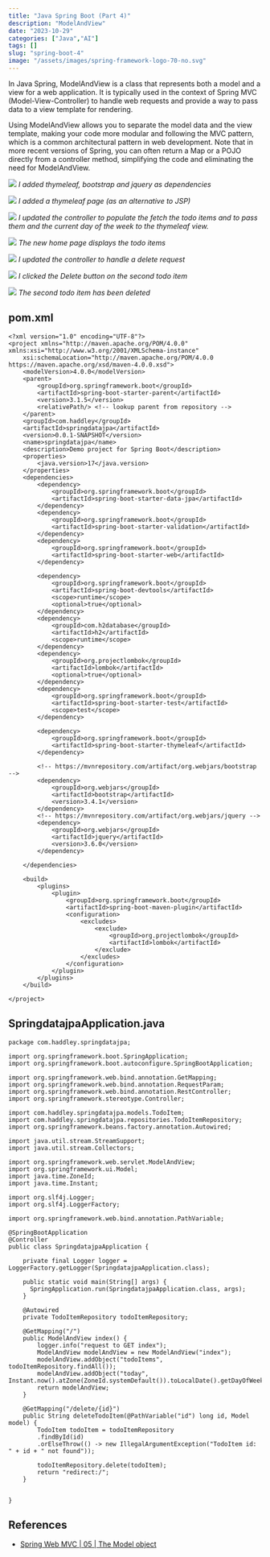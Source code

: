 ```yaml
---
title: "Java Spring Boot (Part 4)"
description: "ModelAndView"
date: "2023-10-29"
categories: ["Java","AI"]
tags: []
slug: "spring-boot-4"
image: "/assets/images/spring-framework-logo-70-no.svg"
---
```



In Java Spring, ModelAndView is a class that represents both a model and a view for a web application. It is typically used in the context of Spring MVC (Model-View-Controller) to handle web requests and provide a way to pass data to a view template for rendering.

Using ModelAndView allows you to separate the model data and the view template, making your code more modular and following the MVC pattern, which is a common architectural pattern in web development. Note that in more recent versions of Spring, you can often return a Map or a POJO directly from a controller method, simplifying the code and eliminating the need for ModelAndView.

![](/assets/images/spring-boot-4/screenshot-2023-10-29-at-2.18.03-pm-2136x1056.png)
*I added thymeleaf, bootstrap and jquery as dependencies*

![](/assets/images/spring-boot-4/screenshot-2023-10-29-at-2.19.57-pm-2136x1053.png)
*I added a thymeleaf page (as an alternative to JSP)*

![](/assets/images/spring-boot-4/screenshot-2023-10-29-at-2.21.23-pm-2136x1055.png)
*I updated the controller to populate the fetch the todo items and to pass them and the current day of the week to the thymeleaf view.*

![](/assets/images/spring-boot-4/screenshot-2023-10-29-at-2.22.07-pm-2136x963.png)
*The new home page displays the todo items*

![](/assets/images/spring-boot-4/screenshot-2023-10-29-at-2.30.48-pm-2136x832.png)
*I updated the controller to handle a delete request*

![](/assets/images/spring-boot-4/screenshot-2023-10-29-at-2.31.38-pm-2136x874.png)
*I clicked the Delete button on the second todo item*

![](/assets/images/spring-boot-4/screenshot-2023-10-29-at-2.31.47-pm-2136x876.png)
*The second todo item has been deleted*


## pom.xml

```text
<?xml version="1.0" encoding="UTF-8"?>
<project xmlns="http://maven.apache.org/POM/4.0.0" xmlns:xsi="http://www.w3.org/2001/XMLSchema-instance"
	xsi:schemaLocation="http://maven.apache.org/POM/4.0.0 https://maven.apache.org/xsd/maven-4.0.0.xsd">
	<modelVersion>4.0.0</modelVersion>
	<parent>
		<groupId>org.springframework.boot</groupId>
		<artifactId>spring-boot-starter-parent</artifactId>
		<version>3.1.5</version>
		<relativePath/> <!-- lookup parent from repository -->
	</parent>
	<groupId>com.haddley</groupId>
	<artifactId>springdatajpa</artifactId>
	<version>0.0.1-SNAPSHOT</version>
	<name>springdatajpa</name>
	<description>Demo project for Spring Boot</description>
	<properties>
		<java.version>17</java.version>
	</properties>
	<dependencies>
		<dependency>
			<groupId>org.springframework.boot</groupId>
			<artifactId>spring-boot-starter-data-jpa</artifactId>
		</dependency>
		<dependency>
			<groupId>org.springframework.boot</groupId>
			<artifactId>spring-boot-starter-validation</artifactId>
		</dependency>
		<dependency>
			<groupId>org.springframework.boot</groupId>
			<artifactId>spring-boot-starter-web</artifactId>
		</dependency>

		<dependency>
			<groupId>org.springframework.boot</groupId>
			<artifactId>spring-boot-devtools</artifactId>
			<scope>runtime</scope>
			<optional>true</optional>
		</dependency>
		<dependency>
			<groupId>com.h2database</groupId>
			<artifactId>h2</artifactId>
			<scope>runtime</scope>
		</dependency>
		<dependency>
			<groupId>org.projectlombok</groupId>
			<artifactId>lombok</artifactId>
			<optional>true</optional>
		</dependency>
		<dependency>
			<groupId>org.springframework.boot</groupId>
			<artifactId>spring-boot-starter-test</artifactId>
			<scope>test</scope>
		</dependency>

		<dependency>
			<groupId>org.springframework.boot</groupId>
			<artifactId>spring-boot-starter-thymeleaf</artifactId>
		</dependency>

		<!-- https://mvnrepository.com/artifact/org.webjars/bootstrap -->
		<dependency>
			<groupId>org.webjars</groupId>
			<artifactId>bootstrap</artifactId>
			<version>3.4.1</version>
		</dependency>
		<!-- https://mvnrepository.com/artifact/org.webjars/jquery -->
		<dependency>
			<groupId>org.webjars</groupId>
			<artifactId>jquery</artifactId>
			<version>3.6.0</version>
		</dependency>

	</dependencies>

	<build>
		<plugins>
			<plugin>
				<groupId>org.springframework.boot</groupId>
				<artifactId>spring-boot-maven-plugin</artifactId>
				<configuration>
					<excludes>
						<exclude>
							<groupId>org.projectlombok</groupId>
							<artifactId>lombok</artifactId>
						</exclude>
					</excludes>
				</configuration>
			</plugin>
		</plugins>
	</build>

</project>
```

## SpringdatajpaApplication.java

```text
package com.haddley.springdatajpa;

import org.springframework.boot.SpringApplication;
import org.springframework.boot.autoconfigure.SpringBootApplication;

import org.springframework.web.bind.annotation.GetMapping;
import org.springframework.web.bind.annotation.RequestParam;
import org.springframework.web.bind.annotation.RestController;
import org.springframework.stereotype.Controller;

import com.haddley.springdatajpa.models.TodoItem;
import com.haddley.springdatajpa.repositories.TodoItemRepository;
import org.springframework.beans.factory.annotation.Autowired;

import java.util.stream.StreamSupport;
import java.util.stream.Collectors;

import org.springframework.web.servlet.ModelAndView;
import org.springframework.ui.Model;
import java.time.ZoneId;
import java.time.Instant;

import org.slf4j.Logger;
import org.slf4j.LoggerFactory;

import org.springframework.web.bind.annotation.PathVariable;

@SpringBootApplication
@Controller
public class SpringdatajpaApplication {

    private final Logger logger = LoggerFactory.getLogger(SpringdatajpaApplication.class);

    public static void main(String[] args) {
      SpringApplication.run(SpringdatajpaApplication.class, args);
    }

    @Autowired
    private TodoItemRepository todoItemRepository;
    
    @GetMapping("/")
    public ModelAndView index() {
        logger.info("request to GET index");
        ModelAndView modelAndView = new ModelAndView("index");
        modelAndView.addObject("todoItems", todoItemRepository.findAll());
        modelAndView.addObject("today", Instant.now().atZone(ZoneId.systemDefault()).toLocalDate().getDayOfWeek());
        return modelAndView;
    }

    @GetMapping("/delete/{id}")
    public String deleteTodoItem(@PathVariable("id") long id, Model model) {
        TodoItem todoItem = todoItemRepository
        .findById(id)
        .orElseThrow(() -> new IllegalArgumentException("TodoItem id: " + id + " not found"));
    
        todoItemRepository.delete(todoItem);
        return "redirect:/";
    }


}
```
## References

- [Spring Web MVC | 05 | The Model object](https://www.youtube.com/watch?v=lHucuG4jyU0&list=PLdW9lrB9HDw23SG-j-iOlQFGvdM7xU1fR&index=5)